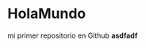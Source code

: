 # HolaMundo
mi primer repositorio en Github
<b>asdfadf</b>
<script>
<iframe src="https://www.youtube.com/embed/mij0fmZ7lGw?si=g5ghgoRcoUou5e9R" width="560" height="315" title=" Reproductor de vídeo de YouTube"></iframe>
  
</script>
